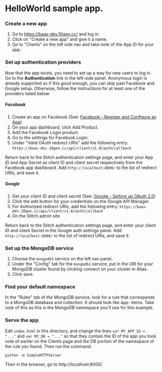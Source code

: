 # HelloWorld sample app.

### Create a new app
1. Go to https://baas-dev.10gen.cc/ and log in.
2. Click on "Create a new app" and give it a name.
3. Go to "Clients" on the left side nav and take note of the App ID for your app.

### Set up authentication providers

Now that the app exists, you need to set up a way for new users to log in. 
Go to the **Authentication** link in the left-side panel. Anonymous login is
already supported so if this good enough, you can skip past Facebook and Google
setup. Otherwise, follow the instructions for at least one of the providers listed below:

##### Facebook

1. Create an app on Facebook (See: [Facebook - Register and Configure an App](https://developers.facebook.com/docs/apps/register))
2. On your app dashboard, click Add Product.
3. Add the Facebook Login product.
4. Go to the settings for Facebook Login.
5. Under "Valid OAuth redirect URIs" add the following entry:
	`https://baas-dev.10gen.cc/api/client/v1.0/auth/callback`

Return back to the Stitch authentication settings page, and enter your App ID and App Secret as client ID and client secret respectively from the Facebook app dashboard. Add `http://localhost:8000/` to the list of redirect URIs, and save it.

##### Google
1. Get your client ID and client secret (See: [Google - Setting up OAuth 2.0](https://support.google.com/cloud/answer/6158849?hl=en))
2. Click the edit button for your credentials on the Google API Manager.
3. For Authorized redirect URIs, add the following entry:
	`https://baas-dev.10gen.cc/api/client/v1.0/auth/callback` 
4. On the Stitch admin site

Return back to the Stitch authentication settings page, and enter your client ID and client Secret in the Google auth settings panel. Add `http://localhost:8000/` to the list of redirect URIs, and save it.

### Set up the MongoDB service

1. Choose the `mongodb1` service on the left nav panel.
2. Under the "Config" tab for the `mongodb1` service, put in the URI for your MongoDB cluster found by clicking connect on your cluster in Atlas.
3. Click save.

### Find your default namespace

In the "Rules" tab of the MongoDB service, look for a rule that corresponds to a MongoDB database and collection. It should look like app-<characters>.items. Take note of this as this is the MongoDB namespace you'll use for this example.

### Serve the app

Edit `index.html` in this directory, and change the lines `var MY_APP_ID = "..."` and `var MY_DB = "..."` so that they contain the ID of the app you took note of earlier on the Clients page and the DB portion of the namespace of the rule you found.
Then run the command:

`python -m SimpleHTTPServer`

Then in the browser, go to http://localhost:8000/.


